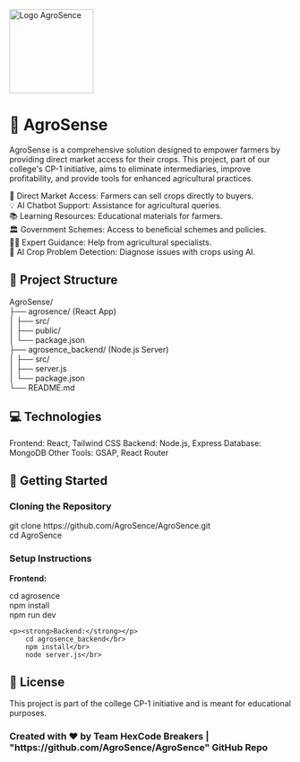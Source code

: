 <!DOCTYPE html>
<html lang="en">
<head>
    <meta charset="UTF-8">
    <meta name="viewport" content="width=device-width, initial-scale=1.0">
   
</head>
<body>
    <img src="https://github.com/user-attachments/assets/89d24046-373e-4a3d-a9c2-1f225a3768da" alt="Logo AgroSence" width="150" height="150">    
    <h1>🌱 AgroSense</h1>
    <p>
        AgroSense is a comprehensive solution designed to empower farmers by providing direct market access for their crops. This project, part of our college's CP-1 initiative, aims to eliminate intermediaries, improve profitability, and provide tools for enhanced agricultural practices.
    </p>

   🌾 Direct Market Access: Farmers can sell crops directly to buyers. </br>
   💡 AI Chatbot Support: Assistance for agricultural queries. </br>
   📚 Learning Resources: Educational materials for farmers. </br>
   🏛️ Government Schemes: Access to beneficial schemes and policies.</br>
   🧑‍🏫 Expert Guidance: Help from agricultural specialists. </br>
   🌱 AI Crop Problem Detection: Diagnose issues with crops using AI.</br>
  
<h2>📂 Project Structure </h2>
    AgroSense/</br>
        ├── agrosence/ (React App)</br>
        │   ├── src/</br>
        │   ├── public/</br>
        │   └── package.json</br>
        ├── agrosence_backend/ (Node.js Server)</br>
        │   ├── src/</br>
        │   ├── server.js</br>
        │   └── package.json</br>
        └── README.md</br>

<h2>💻 Technologies </h2>
        Frontend: React, Tailwind CSS
        Backend: Node.js, Express
        Database: MongoDB
        Other Tools: GSAP, React Router
        
<h2>🔧 Getting Started</h2>
    <h3>Cloning the Repository</h3>
        git clone https://github.com/AgroSence/AgroSence.git</br>
        cd AgroSence </br>
        <h3>Setup Instructions</h3> 
    <p><strong>Frontend:</strong></p>
        cd agrosence</br>
        npm install</br>
        npm run dev</br>
        
    <p><strong>Backend:</strong></p>
        cd agrosence_backend</br>
        npm install</br>
        node server.js</br>
       

<h2>📜 License</h2>
    <p>This project is part of the college CP-1 initiative and is meant for educational purposes.</p>


<p><h3>Created with ❤️ by Team HexCode Breakers | "https://github.com/AgroSence/AgroSence" GitHub Repo</h3></p>
 
</body>
</html>
